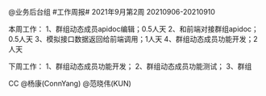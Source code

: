 @业务后台组 #工作周报#
2021年9月第2周 20210906-20210910

本周工作：
1、群组动态成员apidoc编辑；0.5人天
2、和前端对接群组apidoc；0.5人天
3、模拟接口数据返回给前端调用；1人天
4、群组动态成员功能开发；2人天

下周工作：
1、群组动态成员功能开发；
2、群组动态成员功能测试；
3、群组

CC @杨康(ConnYang) @范晓伟(KUN) 
